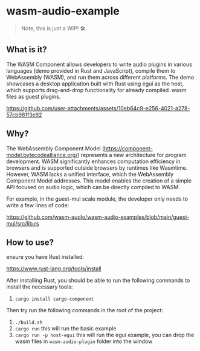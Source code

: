 # wasm-audio-example

> Note, this is just a WIP! 🛠️

## What is it?
The WASM Component allows developers to write audio plugins in various languages (demo provided in Rust and JavaScript), compile them to WebAssembly (WASM), and run them across different platforms. The demo showcases a desktop application built with Rust using egui as the host, which supports drag-and-drop functionality for already compiled .wasm files as guest plugins.

https://github.com/user-attachments/assets/10eb64c9-e256-4021-a278-57cb981f3e92

## Why?

The WebAssembly Component Model (https://component-model.bytecodealliance.org/) represents a new architecture for program development. WASM significantly enhances computation efficiency in browsers and is supported outside browsers by runtimes like Wasmtime. However, WASM lacks a unified interface, which the WebAssembly Component Model addresses. This model enables the creation of a simple API focused on audio logic, which can be directly compiled to WASM.

For example, in the guest-mul scale module, the developer only needs to write a few lines of code:

https://github.com/wasm-audio/wasm-audio-examples/blob/main/guest-mul/src/lib.rs

## How to use?

ensure you have Rust installed:

https://www.rust-lang.org/tools/install

After installing Rust, you should be able to run the following commands to install the necessary tools:

1. `cargo install cargo-component`

Then try run the following commands in the root of the project:

1. `./build.sh`
2. `cargo run` this will run the basic example
3. `cargo run -p host-egui` this will run the egui example, you can drop the wasm files in `wasm-audio-plugin` folder into the window
